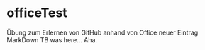 # officeTest
Übung zum Erlernen von GitHub anhand von Office
neuer Eintrag
MarkDown
TB was here...
Aha.
